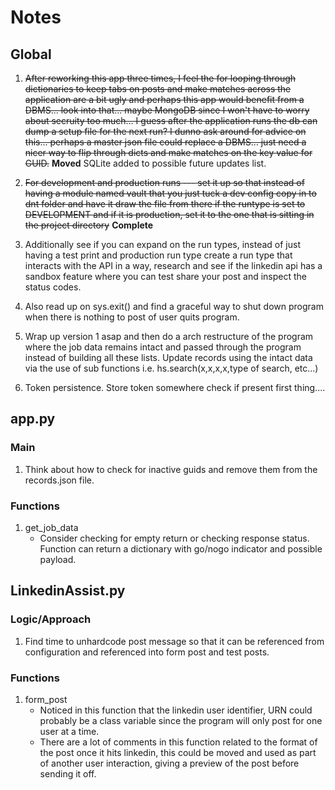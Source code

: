 # Notes

## Global

1. ~~After reworking this app three times, I feel the for looping through dictionaries to keep tabs on posts and make matches across the application are a bit ugly and perhaps this app would benefit from a DBMS... look into that... maybe MongoDB since I won't have to worry about secruity too much... I guess after the application runs the db can dump a setup file for the next run? I dunno ask around for advice on this... perhaps a master json file could replace a DBMS... just need a nicer way to flip through dicts and make matches on the key value for GUID.~~ __Moved__ SQLite added to possible future updates list.

2. ~~For development and production runs --- set it up so that instead of having a module named vault that you just tuck a dev config copy in to dnt folder and have it draw the file from there if the runtype is set to DEVELOPMENT and if it is production, set it to the one that is sitting in the project directory~~ __Complete__

3. Additionally see if you can expand on the run types, instead of just having a test print and production run type create a run type that interacts with the API in a way, research and see if the linkedin api has a sandbox feature where you can test share your post and inspect the status codes.

4. Also read up on sys.exit() and find a graceful way to shut down program when there is nothing to post of user quits program.

5. Wrap up version 1 asap and then do a arch restructure of the program where the job data remains intact and passed through the program instead of building all these lists. Update records using the intact data via the use of sub functions i.e. hs.search(x,x,x,x,type of search, etc...)

6. Token persistence. Store token somewhere check if present first thing....
## app.py

### Main

1. Think about how to check for inactive guids and remove them from the records.json file.

### Functions

1. get_job_data
    - Consider checking for empty return or checking response status. Function can return a dictionary with go/nogo indicator and possible payload.

## LinkedinAssist.py

### Logic/Approach

1. Find time to unhardcode post message so that it can be referenced from configuration and referenced into form post and test posts.

### Functions

1. form_post
    - Noticed in this function that the linkedin user identifier, URN could probably be a class variable since the program will only post for one user at a time.
    - There are a lot of comments in this function related to the format of the post once it hits linkedin, this could be moved and used as part of another user interaction, giving a preview of the post before sending it off.
